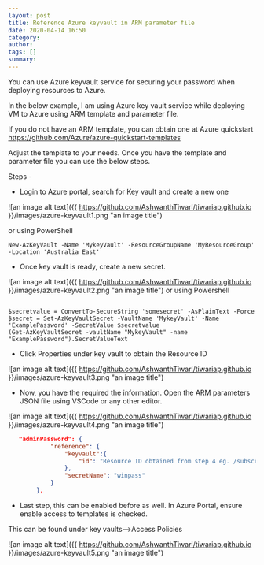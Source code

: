 ```yaml
---
layout: post
title: Reference Azure keyvault in ARM parameter file
date: 2020-04-14 16:50
category:
author:
tags: []
summary:
---
```

You can use Azure keyvault service for securing your password when deploying resources to Azure.

In the below example, I am using Azure key vault service while deploying VM to Azure using ARM template and parameter file.

If you do not have an ARM template, you can obtain one at Azure quickstart https://github.com/Azure/azure-quickstart-templates

Adjust the template to your needs. Once you have the template and parameter file you can use the below steps.

Steps -

* Login to Azure portal, search for Key vault and create a new one

![an image alt text]({{ https://github.com/AshwanthTiwari/tiwariap.github.io }}/images/azure-keyvault1.png "an image title")

or using
PowerShell

`New-AzKeyVault -Name 'MykeyVault' -ResourceGroupName 'MyResourceGroup' -Location 'Australia East'`

* Once key vault is ready, create a new secret.

![an image alt text]({{ https://github.com/AshwanthTiwari/tiwariap.github.io }}/images/azure-keyvault2.png "an image title")
or using Powershell

```azurepowershell

$secretvalue = ConvertTo-SecureString 'somesecret' -AsPlainText -Force
$secret = Set-AzKeyVaultSecret -VaultName 'MykeyVault' -Name 'ExamplePassword' -SecretValue $secretvalue
(Get-AzKeyVaultSecret -vaultName "MykeyVault" -name "ExamplePassword").SecretValueText

```

* Click Properties under key vault to obtain the Resource ID

![an image alt text]({{ https://github.com/AshwanthTiwari/tiwariap.github.io }}/images/azure-keyvault3.png "an image title")

* Now, you have the required the information. Open the ARM parameters JSON file using VSCode or any other editor.

![an image alt text]({{ https://github.com/AshwanthTiwari/tiwariap.github.io }}/images/azure-keyvault4.png "an image title")


```json
   "adminPassword": {
            "reference": {
                "keyvault":{
                    "id": "Resource ID obtained from step 4 eg. /subscription/229xxxxxxxx/resourceGroups/rgname/providers/Microsoft.keyvaults/vaults/keyvaultname"
                },
                "secretName": "winpass"
            }
        },
```
* Last step, this can be enabled before as well. In Azure Portal, ensure enable access to templates is checked.

This can be found under key vaults-->Access Policies

![an image alt text]({{ https://github.com/AshwanthTiwari/tiwariap.github.io }}/images/azure-keyvault5.png "an image title")









